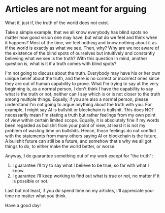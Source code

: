 # Articles are not meant for arguing

What if, just if, the truth of the world does not exist.

Take a simple example, that we all know everybody has blind spots no matter how good vision one may have, but what do we feel and think when it happens? Most of the time, we feel nothing and know nothing about it as if the world is exactly as what we see. Then, why? Why are we not aware of the existence of the blind spots of ourselves but intuitively and constantly believing what we see is the truth? With this question in mind, another question is, what is it if a truth comes with blind spots?

I'm not going to discuss about the truth. Everybody may have his or her own unique belief about the truth, and there is no correct or incorrect ones since they are out of human capability to prove. What I'm trying to say at the very beginning is, as a normal person, I don't think I have the capability to say what is the truth or not, neither can I say which is or is not closer to the truth among multiple things. Equally, if you are also a normal person, please understand I'm not going to argue anything about the truth with you. For example, I might say AI is bullshit or blockchain is bullshit. This does NOT necessarily mean I'm stating a truth but rather feelings from my own point of view within certain limited scope. Equally, it is absolutely fine if my words been regarded as bullshit from your point of view, at least it is not my problem of wasting time on bullshits. Hence, those feelings do not conflict with the statements from many others saying AI or blockchain is the future. A bullshit future can still be a future, and somehow that's why we all got things to do, to either make the world better, or worse. 

Anyway, I do guarantee something out of my work except for "the truth":
1. I guarantee I'll try to say what I believe to be true, so far with what I know.
2. I guarantee I'll keep working to find out what is true or not, no matter if it is possible or not.


Last but not least, if you do spend time on my articles, I'll appreciate your time no matter what you think.

Have a good day!

